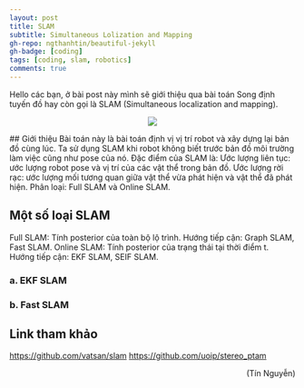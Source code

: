 ```yaml
---
layout: post
title: SLAM
subtitle: Simultaneous Lolization and Mapping
gh-repo: ngthanhtin/beautiful-jekyll
gh-badge: [coding]
tags: [coding, slam, robotics]
comments: true
---
```


Hello các bạn, ở bài post này mình sẽ giới thiệu qua bài toán Song định tuyến đồ hay còn gọi là SLAM (Simultaneous localization and mapping).

<p align="center">
  <img src="https://github.com/ngthanhtin/ngthanhtin.github.io/blob/master/_data/robot.jpg?raw=true">
</p>
## Giới thiệu
Bài toán này là bài toán định vị vị trí robot và xây dựng lại bản đồ cùng lúc. Ta sử dụng SLAM khi robot không biết trước bản đồ môi trường làm việc cũng như pose của nó. 
Đặc điểm của SLAM là:
Ước lượng liên tục: ước lượng robot pose và vị trí của các vật thể trong bản đồ.
Ước lượng rời rạc: ước lượng mối tương quan giữa vật thể vừa phát hiện và vật thể đã phát hiện.
Phân loại: Full SLAM và Online SLAM.

## Một số loại SLAM
Full SLAM: Tính posterior của toàn bộ lộ trình. Hướng tiếp cận: Graph SLAM, Fast SLAM.
Online SLAM: Tính posterior của trạng thái tại thời điểm t. Hướng tiếp cận: EKF SLAM, SEIF SLAM.

### a. EKF SLAM
### b. Fast SLAM

## Link tham khảo
https://github.com/vatsan/slam
https://github.com/uoip/stereo_ptam

<div style="text-align: right"> (Tín Nguyễn) </div>

